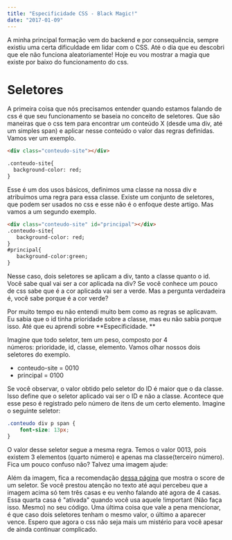 ```yaml
---
title: "Especificidade CSS - Black Magic!"
date: "2017-01-09"
---
```


A minha principal formação vem do backend e por consequência, sempre existiu uma certa dificuldade em lidar com o CSS. Até o dia que eu descobri que ele não funciona aleatoriamente! Hoje eu vou mostrar a magia que existe por baixo do funcionamento do css.

# Seletores

A primeira coisa que nós precisamos entender quando estamos falando de css é que seu funcionamento se baseia no conceito de seletores. Que são maneiras que o css tem para encontrar um conteúdo X (desde uma div, até um simples span) e aplicar nesse conteúdo o valor das regras definidas. Vamos ver um exemplo. 

```html
<div class="conteudo-site"></div>

.conteudo-site{
  background-color: red;
}
```

Esse é um dos usos básicos, definimos uma classe na nossa div e atribuímos uma regra para essa classe. Existe um conjunto de seletores, que podem ser usados no css e esse não é o enfoque deste artigo. Mas vamos a um segundo exemplo. 

```html 
<div class="conteudo-site" id="principal"></div>
.conteudo-site{
   background-color: red;
}
#principal{
   background-color:green;
}
``` 

Nesse caso, dois seletores se aplicam a div, tanto a classe quanto o id. Você sabe qual vai ser a cor aplicada na div? Se você conhece um pouco de css sabe que é a cor aplicada vai ser a verde. Mas a pergunta verdadeira é, você sabe porque é a cor verde?

<ImagePoster caption="Tipo magia" :src="require('@/assets/img/like_magic.gif')" />

Por muito tempo eu não entendi muito bem como as regras se aplicavam. Eu sabia que o id tinha prioridade sobre a classe, mas eu não sabia porque isso. Até que eu aprendi sobre **Especificidade. **

Imagine que todo seletor, tem um peso, composto por 4 números: prioridade, id, classe, elemento. Vamos olhar nossos dois seletores do exemplo.

- conteudo-site = 0010
- principal = 0100

Se você observar, o valor obtido pelo seletor do ID é maior que o da classe. Isso define que o seletor aplicado vai ser o ID e não a classe. Acontece que esse peso é registrado pelo número de itens de um certo elemento. Imagine o seguinte seletor: 
```css 
.conteudo div p span {
    font-size: 13px;
}
``` 

O valor desse seletor segue a mesma regra. Temos o valor 0013, pois existem 3 elementos (quarto número) e apenas ma classe(terceiro número). Fica um pouco confuso não? Talvez uma imagem ajude: 

<ImagePoster caption="Especificidade" :src="require('@/assets/img/css_specificity.png')" />

Além da imagem, fica a recomendação [dessa página](http://www.laurensperber.com/2013/06/25/css-specify-me/) que mostra o score de um seletor. Se você prestou atenção no texto até aqui percebeu que a imagem acima só tem três casas e eu venho falando até agora de 4 casas. Essa quarta casa é "ativada" quando você usa aquele !important (Não faça isso. Mesmo) no seu código. Uma última coisa que vale a pena mencionar, é que caso dois seletores tenham o mesmo valor, o último a aparecer vence. Espero que agora o css não seja mais um mistério para você apesar de ainda continuar complicado.


<Signature />

